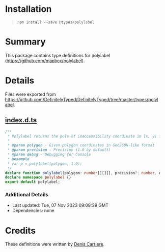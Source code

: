 # Installation
> `npm install --save @types/polylabel`

# Summary
This package contains type definitions for polylabel (https://github.com/mapbox/polylabel).

# Details
Files were exported from https://github.com/DefinitelyTyped/DefinitelyTyped/tree/master/types/polylabel.
## [index.d.ts](https://github.com/DefinitelyTyped/DefinitelyTyped/tree/master/types/polylabel/index.d.ts)
````ts
/**
 * Polylabel returns the pole of inaccessibility coordinate in [x, y] format.
 *
 * @param polygon - Given polygon coordinates in GeoJSON-like format
 * @param precision - Precision (1.0 by default)
 * @param debug - Debugging for Console
 * @example
 * var p = polylabel(polygon, 1.0);
 */
declare function polylabel(polygon: number[][][], precision?: number, debug?: boolean): number[] & { distance: number };
declare namespace polylabel {}
export default polylabel;

````

### Additional Details
 * Last updated: Tue, 07 Nov 2023 09:09:39 GMT
 * Dependencies: none

# Credits
These definitions were written by [Denis Carriere](https://github.com/DenisCarriere).
